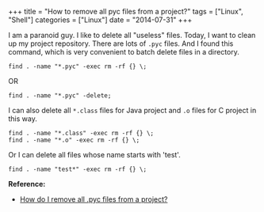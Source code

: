  +++
title 		= "How to remove all pyc files from a project?"
tags 		= ["Linux", "Shell"]
categories	= ["Linux"]
date		= "2014-07-31"
+++

I am a paranoid guy. I like to delete all "useless" files. Today, I want to clean up my project repository. There are lots of `.pyc` files. And I found this command, which is very convenient to batch delete files in a directory.
<!--more-->

```
find . -name "*.pyc" -exec rm -rf {} \;
```
OR

```
find . -name "*.pyc" -delete;
```

I can also delete all `*.class` files for Java project and `.o` files for C project in this way.

```
find . -name "*.class" -exec rm -rf {} \;
find . -name "*.o" -exec rm -rf {} \;
```

Or I can delete all files whose name starts with 'test'.

```
find . -name "test*" -exec rm -rf {} \;
```

**Reference:**

* [How do I remove all .pyc files from a project?](http://stackoverflow.com/questions/785519/how-do-i-remove-all-pyc-files-from-a-project)
